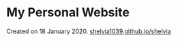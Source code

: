 # My Personal Website

Created on 18 January 2020.
[shelvia1039.github.io/shelvia](https://shelvia1039.github.io/shelvia)
